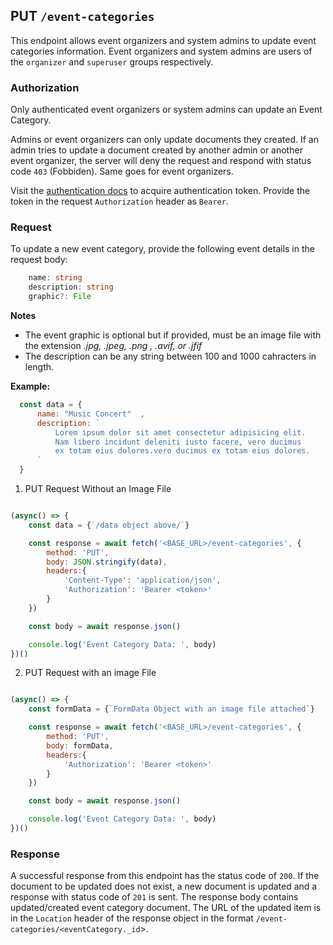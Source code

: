 ## PUT `/event-categories`

This endpoint allows event organizers and system admins to update event categories information. Event organizers and system admins are users of the `organizer` and `superuser` groups respectively.

### Authorization
Only authenticated event organizers or system admins can update an Event Category. 

Admins or event organizers can only update documents they created. If an admin tries to update a document created by another admin or another event organizer, the server will deny the request and respond with status code `403` (Fobbiden). Same goes for event organizers.

Visit the [authentication docs](../authentication/authentication.md) to acquire authentication token. Provide the token in the request `Authorization` header as `Bearer`.

### Request
To update a new event category, provide the following event details in the request body:

```typescript
    name: string
    description: string
    graphic?: File
```


**Notes**
- The event graphic is optional but if provided, must be an image file with the extension *.jpg, .jpeg, .png , .avif, or .jfif*
- The description can be any string between 100 and 1000 cahracters in length.

**Example:**

  ```javascript
    const data = {
        name: "Music Concert"  ,
        description: `
            Lorem ipsum dolor sit amet consectetur adipisicing elit. 
            Nam libero incidunt deleniti iusto facere, vero ducimus 
            ex totam eius dolores.vero ducimus ex totam eius dolores.
        `
    }
```

1. PUT Request Without an Image File

```javascript

(async() => {
    const data = {`/data object above/`}

    const response = await fetch('<BASE_URL>/event-categories', {
        method: 'PUT',
        body: JSON.stringify(data),
        headers:{
            'Content-Type': 'application/json',
            'Authorization': 'Bearer <token>'
        }
    })

    const body = await response.json()

    console.log('Event Category Data: ', body)
})()
```

2. PUT Request with an image File

```javascript

(async() => {
    const formData = {`FormData Object with an image file attached`}

    const response = await fetch('<BASE_URL>/event-categories', {
        method: 'PUT',
        body: formData,
        headers:{
            'Authorization': 'Bearer <token>'
        }
    })

    const body = await response.json()

    console.log('Event Category Data: ', body)
})()
```

### Response

A successful response from this endpoint has the status code of `200`. If the document to be updated does not exist, a new document is updated and a response with status code of `201` is sent. The response body contains updated/created event category document. The URL of the updated item is in the `Location` header of the response object in the format `/event-categories/<eventCategory._id`>.
